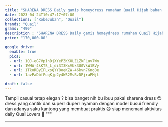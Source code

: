 ```yaml
---
title: "SHARENA DRESS Daily gamis homeydress rumahan Quail Hijab bahan rayon"
date: 2023-04-24T10:47:17+07:00
collections: ["RobeJubah", "Quail"]
brands: "Quail"
grams: "490"
description : "SHARENA DRESS Daily gamis homeydress rumahan Quail Hijab bahan rayon"
price: "170,000.00"

google_drive:
  enable: true
  pics:
  - url: 1QJ-eG7VpIhDjXYePZKKULZLZkFLuv7Wn
  - url: 1WHA-4kKTS_L_di3I3KxVUk3U0VkW1BVy
  - url: 1TkoRByIFLxsQYY8oeKZW-46kvn7Kng8e
  - url: 1avPaDbfFuqKjp2y4WS2MsBzDPjraPMjt

draft: false
---
```


Tampil casual tetap elegan ? bisa banget nih bu ibuu pakai sharena dress 😍 dress yang cantik dan superr duperr nyaman dengan model busui friendly dan adanya saku kantong yang membuat praktis 😆 siap menemani aktivitas daily QuailLovers 🥳 """

------    
 
